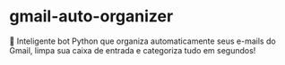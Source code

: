 # gmail-auto-organizer
🤖 Inteligente bot Python que organiza automaticamente seus e-mails do Gmail, limpa sua caixa de entrada e categoriza tudo em segundos!
